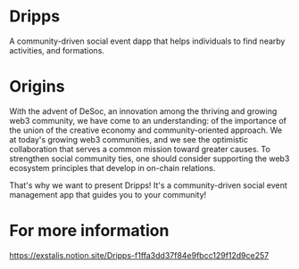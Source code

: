 # Dripps
A community-driven social event dapp that helps individuals to find nearby activities, and formations.


# Origins
With the advent of DeSoc,  an innovation among the thriving and growing web3 community, we have come to an understanding: of the importance of the union of the creative economy and community-oriented approach. We at today's growing web3 communities, and we see the optimistic collaboration that serves a common mission toward greater causes. To strengthen social community ties, one should consider supporting the web3 ecosystem principles that develop in on-chain relations.

That's why we want to present Dripps! It's a community-driven social event management app that guides you to your community!


# For more information
https://exstalis.notion.site/Dripps-f1ffa3dd37f84e9fbcc129f12d9ce257


